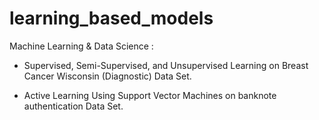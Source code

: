 # learning_based_models
Machine Learning &amp; Data Science : 

- Supervised, Semi-Supervised, and Unsupervised Learning on Breast Cancer Wisconsin (Diagnostic) Data Set. 

- Active Learning Using Support Vector Machines on banknote authentication Data Set.
